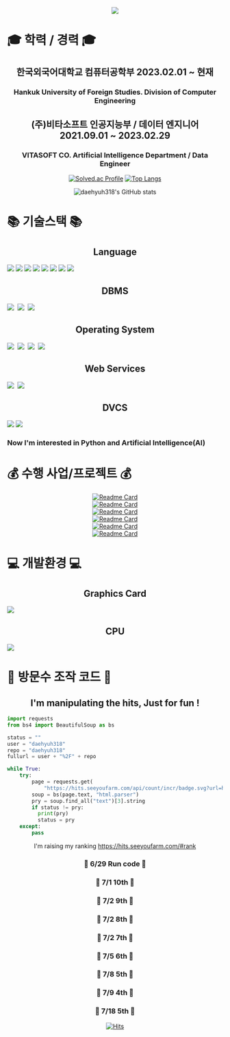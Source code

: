 <div align=center>
<img src="https://capsule-render.vercel.app/api?type=Waving&color=638fda&height=300&section=header&text=대현%20/%20大鉉&fontSize=70&&fontColor=ffffff" />
</div>
  
  <h1> 🎓 학력 / 경력 🎓 </h1>
  <div align=center>
  <h2> 한국외국어대학교 컴퓨터공학부 2023.02.01 ~ 현재</h2>
  <h3> Hankuk University of Foreign Studies. Division of Computer Engineering</h3>
  <h2> (주)비타소프트 인공지능부 / 데이터 엔지니어 2021.09.01 ~ 2023.02.29 </h2>
  <h3> VITASOFT CO. Artificial Intelligence Department / Data Engineer </h3>
  </div>
<div align=center>
  <div display = flex>
    
  [![Solved.ac Profile](http://mazassumnida.wtf/api/v2/generate_badge?boj=daehyuh)](https://solved.ac/daehyuh/)
  [![Top Langs](https://github-readme-stats.vercel.app/api/top-langs/?username=daehyuh318&layout=compact)](https://github.com/daehyuh318/)
  </div>

  ![daehyuh318's GitHub stats](https://github-readme-stats.vercel.app/api?username=daehyuh318&show_icons=true&theme=tokyonight)
  
</div>

<h1>📚 기술스택 📚</h1>
  <h2 align=center> Language </h2>
  <div display = flex>
  <img src="https://img.shields.io/badge/Java-ED8B00?style=for-the-badge&logo=java&logoColor=white">
  <img src="https://img.shields.io/badge/python-3776AB?style=for-the-badge&logo=python&logoColor=white">
  <img src="https://img.shields.io/badge/html5-E34F26?style=for-the-badge&logo=html5&logoColor=white">
  <img src="https://img.shields.io/badge/javascript-F7DF1E?style=for-the-badge&logo=javascript&logoColor=black">
  <img src="https://img.shields.io/badge/css-1572B6?style=for-the-badge&logo=css3&logoColor=white">
  <img src="https://img.shields.io/badge/jquery-0769AD?style=for-the-badge&logo=jquery&logoColor=white">
  <img src="https://img.shields.io/badge/bootstrap-7952B3?style=for-the-badge&logo=bootstrap&logoColor=white">
  <img src="https://img.shields.io/badge/autohotkey-334455?style=for-the-badge&logo=autohotkey&logoColor=white">
  </div>
  <h2 align=center> DBMS </h2>
  <div display = flex>
  <img src="https://img.shields.io/badge/oracle-F80000?style=for-the-badge&logo=oracle&logoColor=white">&nbsp
  <img src="https://img.shields.io/badge/mysql-4479A1?style=for-the-badge&logo=mysql&logoColor=white">&nbsp
  <img src="https://img.shields.io/badge/mariaDB-003545?style=for-the-badge&logo=mariaDB&logoColor=white">&nbsp
  </div>
  
  <h2 align=center> Operating System </h2>
  <div display = flex>
  <img src="https://img.shields.io/badge/Windows-0078D6?style=for-the-badge&logo=Windows&logoColor=white">&nbsp
  <img src="https://img.shields.io/badge/linux-FCC624?style=for-the-badge&logo=linux&logoColor=black">&nbsp
  <img src="https://img.shields.io/badge/Ubuntu-E95420?style=for-the-badge&logo=ubuntu&logoColor=black">&nbsp
  <img src="https://img.shields.io/badge/CentOS-262577?style=for-the-badge&logo=CentOS&logoColor=black">&nbsp
  </div>
  
  <h2 align=center>Web Services</h2>
  <div display = flex>
  <img src="https://img.shields.io/badge/amazonaws-232F3E?style=for-the-badge&logo=amazonaws&logoColor=white">&nbsp
  <img src="https://img.shields.io/badge/apache tomcat-F8DC75?style=for-the-badge&logo=apachetomcat&logoColor=white">&nbsp
  </div>
  
  <h2 align=center>DVCS</h2>
  <div display = flex>
  <img src="https://img.shields.io/badge/git-F05032?style=for-the-badge&logo=git&logoColor=white">  
  <img src="https://img.shields.io/badge/github-181717?style=for-the-badge&logo=github&logoColor=white">
  </div>
  
  <h3> Now I'm interested in Python and Artificial Intelligence(AI)<br></h3>


<h1>💰 수행 사업/프로젝트 💰</h1>
<div align=center>
  
[![Readme Card](https://github-readme-stats.vercel.app/api/pin/?username=daehyuh318&repo=PatrascheProject)](https://github.com/daehyuh318/PatrascheProject)   
[![Readme Card](https://github-readme-stats.vercel.app/api/pin/?username=daehyuh318&repo=ZedProject)](https://github.com/daehyuh318/ZedProject)   
[![Readme Card](https://github-readme-stats.vercel.app/api/pin/?username=daehyuh318&repo=LidarProject)](https://github.com/daehyuh318/LidarProject)   
[![Readme Card](https://github-readme-stats.vercel.app/api/pin/?username=daehyuh318&repo=TrafficLightProject)](https://github.com/daehyuh318/TrafficLightProject)     
[![Readme Card](https://github-readme-stats.vercel.app/api/pin/?username=daehyuh318&repo=University-API)](https://github.com/daehyuh318/University-API)   
[![Readme Card](https://github-readme-stats.vercel.app/api/pin/?username=daehyuh318&repo=Self-Check-Macro)](https://github.com/daehyuh318/Self-Check-Macro)   

</div>
  <h1>💻 개발환경 💻 </h1>
  <h2 align=center> Graphics Card </h2>
  <img src="https://img.shields.io/badge/NVIDIA-RTX3080ti-76B900?style=for-the-badge&logo=RTX-3080ti&logoColor=white">
  <h2 align=center> CPU </h2>
  <img src="https://img.shields.io/badge/Intel-Core_i7_12th-0071C5?style=for-the-badge&logo=Core_i7_12th&logoColor=white">
  </h2>
  </h1>

<h1>🤪 방문수 조작 코드 🤪</h1>
<h2 align=center>I'm manipulating the hits, Just for fun !</h2>

```python
import requests
from bs4 import BeautifulSoup as bs

status = ""
user = "daehyuh318"
repo = "daehyuh318"
fullurl = user + "%2F" + repo

while True:
    try:
        page = requests.get(
            "https://hits.seeyoufarm.com/api/count/incr/badge.svg?url=https%3A%2F%2Fgithub.com%2F" + fullurl)
        soup = bs(page.text, "html.parser")
        pry = soup.find_all("text")[3].string
        if status != pry:
          print(pry)
          status = pry
    except:
        pass
```

<div align=center>

I'm raising my ranking https://hits.seeyoufarm.com/#rank   

### 🏃 6/29 Run code 🏃   
### 👑 7/1 10th 👑     
### 👑 7/2 9th 👑   
### 👑 7/2 8th 👑   
### 👑 7/2 7th 👑   
### 👑 7/5 6th 👑   
### 👑 7/8 5th 👑 
### 👑 7/9 4th 👑 
### 👑 7/18 5th 👑 
[![Hits](https://hits.seeyoufarm.com/api/count/incr/badge.svg?url=https%3A%2F%2Fgithub.com%2Fdaehyuh318%2Fdaehyuh318&count_bg=%23638FDA&title_bg=%23555555&icon=ghostery.svg&icon_color=%23E7E7E7&title=Github+%28%EC%98%A4%EB%8A%98+%EB%B0%A9%EB%AC%B8%EC%9E%90+%2F+%EC%A0%84%EC%B2%B4+%EB%B0%A9%EB%AC%B8%EC%9E%90%29&edge_flat=false)](https://hits.seeyoufarm.com)
</div>


